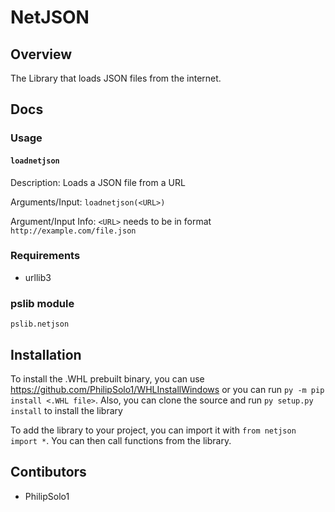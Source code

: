# NetJSON
## Overview
The Library that loads JSON files from the internet.
## Docs
### Usage
#### `loadnetjson`

Description: Loads a JSON file from a URL

Arguments/Input: `loadnetjson(<URL>)`

Argument/Input Info: `<URL>` needs to be in format `http://example.com/file.json`
### Requirements
 - urllib3
### pslib module
`pslib.netjson`
## Installation
To install the .WHL prebuilt binary, you can use https://github.com/PhilipSolo1/WHLInstallWindows or you can run `py -m pip install <.WHL file>`. Also, you can clone the source and run `py setup.py install` to install the library

To add the library to your project, you can import it with `from netjson import *`. You can then call functions from the library.
## Contibutors
 - PhilipSolo1
